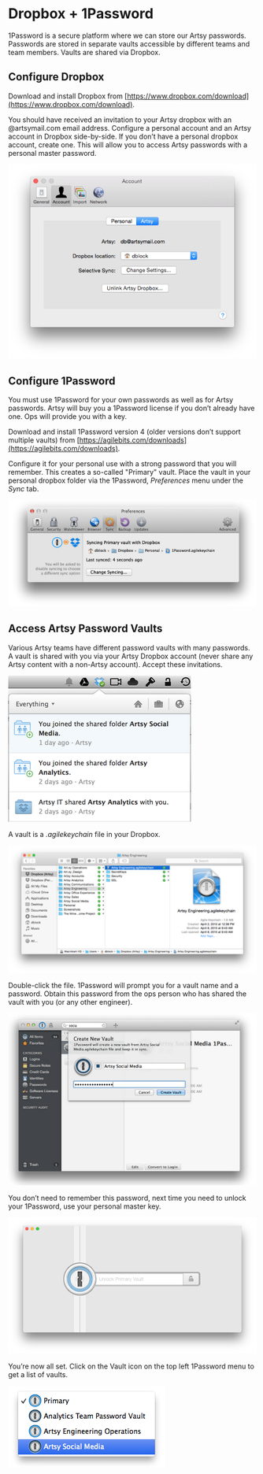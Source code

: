 # Dropbox + 1Password

1Password is a secure platform where we can store our Artsy passwords. Passwords are stored in separate vaults accessible by different teams and team members. Vaults are shared via Dropbox.

## Configure Dropbox

Download and install Dropbox from [https://www.dropbox.com/download](https://www.dropbox.com/download).

You should have received an invitation to your Artsy dropbox with an @artsymail.com email address. Configure a personal account and an Artsy account in Dropbox side-by-side. If you don’t have a personal dropbox account, create one. This will allow you to access Artsy passwords with a personal master password.

![](account.png)

## Configure 1Password

You must use 1Password for your own passwords as well as for Artsy passwords. Artsy will buy you a 1Password license if you don’t already have one. Ops will provide you with a key.

Download and install 1Password version 4 (older versions don’t support multiple vaults) from [https://agilebits.com/downloads](https://agilebits.com/downloads).

Configure it for your personal use with a strong password that you will remember. This creates a so-called "Primary" vault. Place the vault in your personal dropbox folder via the 1Password, _Preferences_ menu under the _Sync_ tab.

![](personal-sync.png)

## Access Artsy Password Vaults

Various Artsy teams have different password vaults with many passwords. A vault is shared with you via your Artsy Dropbox account (never share any Artsy content with a non-Artsy account). Accept these invitations.

![](accept-share.png)

A vault is a _.agilekeychain_ file in your Dropbox.

![](agile-keychain.png)

Double-click the file. 1Password will prompt you for a vault name and a password. Obtain this password from the ops person who has shared the vault with you (or any other engineer).

![](create-vault.png)

You don’t need to remember this password, next time you need to unlock your 1Password, use your personal master key.

![](unlock.png)

You’re now all set. Click on the Vault icon on the top left 1Password menu to get a list of vaults.

![](vaults.png)
